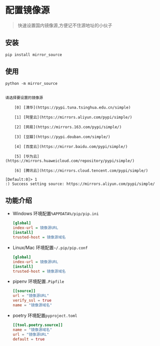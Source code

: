 # 配置镜像源

> 快速设置国内镜像源,方便记不住源地址的小伙子

## 安装

```shell
pip install mirror_source
```

## 使用

```shell
python -m mirror_source
```

```shell

请选择要设置的镜像源

    [0] [清华](https://pypi.tuna.tsinghua.edu.cn/simple)

    [1] [阿里云](https://mirrors.aliyun.com/pypi/simple/)

    [2] [网易](https://mirrors.163.com/pypi/simple/)

    [3] [豆瓣](https://pypi.douban.com/simple/)

    [4] [百度云](https://mirror.baidu.com/pypi/simple/)

    [5] [华为云](https://mirrors.huaweicloud.com/repository/pypi/simple/)

    [6] [腾讯云](https://mirrors.cloud.tencent.com/pypi/simple/)

[Default:0]> 1
:) Success setting source: https://mirrors.aliyun.com/pypi/simple/
```

## 功能介绍

- Windows 环境配置`%APPDATA%/pip/pip.ini`

  ```ini
  [global]
  index-url = 镜像源URL
  [install]
  trusted-host = 镜像源域名
  ```

- Linux/Mac 环境配置`~/.pip/pip.conf`

  ```ini
  [global]
  index-url = 镜像源URL
  [install]
  trusted-host = 镜像源域名
  ```

- pipenv 环境配置`.Pipfile`

  ```toml
  [[source]]
  url = "镜像源URL"
  verify_ssl = true
  name = "镜像源域名"
  ```

- poetry 环境配置`pyproject.toml`

  ```toml
  [[tool.poetry.source]]
  name = "镜像源域名"
  url = "镜像源URL"
  default = true
  ```
